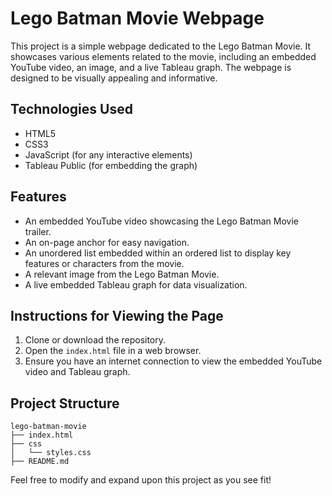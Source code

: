 # Lego Batman Movie Webpage

This project is a simple webpage dedicated to the Lego Batman Movie. It showcases various elements related to the movie, including an embedded YouTube video, an image, and a live Tableau graph. The webpage is designed to be visually appealing and informative.

## Technologies Used

- HTML5
- CSS3
- JavaScript (for any interactive elements)
- Tableau Public (for embedding the graph)

## Features

- An embedded YouTube video showcasing the Lego Batman Movie trailer.
- An on-page anchor for easy navigation.
- An unordered list embedded within an ordered list to display key features or characters from the movie.
- A relevant image from the Lego Batman Movie.
- A live embedded Tableau graph for data visualization.

## Instructions for Viewing the Page

1. Clone or download the repository.
2. Open the `index.html` file in a web browser.
3. Ensure you have an internet connection to view the embedded YouTube video and Tableau graph.

## Project Structure

```
lego-batman-movie
├── index.html
├── css
│   └── styles.css
├── README.md
```

Feel free to modify and expand upon this project as you see fit!